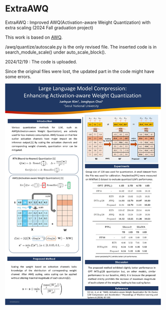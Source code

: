 # ExtraAWQ
ExtraAWQ : Improved AWQ(Activation-aware Weight Quantization) with extra scaling (2024 Fall graduation project)

This work is based on [AWQ](https://github.com/mit-han-lab/llm-awq). 

/awq/quantize/autoscale.py is the only revised file. The inserted code is in search_module_scale() under auto_scale_block().

2024/12/19 : The code is uploaded.

Since the original files were lost, the updated part in the code might have some errors.

![alt text](https://github.com/jundaree/ExtraAWQ/blob/main/poster.jpg?raw=true)

